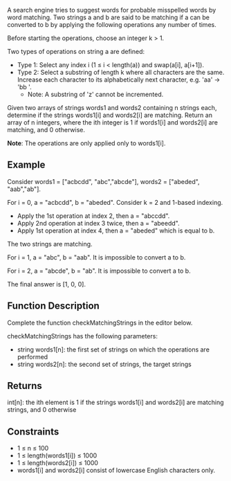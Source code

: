 A search engine tries to suggest words for probable misspelled words by word matching. Two strings a and b are said to be matching if a can be converted to b by applying the following operations any number of times.

Before starting the operations, choose an integer k > 1.

Two types of operations on string a are defined:
- Type 1: Select any index i (1 ≤ i < length(a)) and swap(a[i], a[i+1]).
- Type 2: Select a substring of length k where all characters are the same. Increase each character to its alphabetically next character, e.g. 'aa' → 'bb '. 
  - Note: A substring of 'z' cannot be incremented.
 

Given two arrays of strings words1 and words2 containing n strings each, determine if the strings words1[i] and words2[i] are matching. Return an array of n integers, where the ith integer is 1 if words1[i] and words2[i] are matching, and 0 otherwise.

**Note**: The operations are only applied only to words1[i]. 



## Example
Consider words1 = ["acbcdd", "abc","abcde"], words2 = ["abeded", "aab","ab"].

For i = 0, a = "acbcdd", b = "abeded". Consider k = 2 and 1-based indexing.

- Apply the 1st operation at index 2, then a = "abccdd".
- Apply 2nd operation at index 3 twice, then a = "abeedd".
- Apply 1st operation at index 4, then a = "abeded" which is equal to b.

The two strings are matching. 

For i = 1, a = "abc", b = "aab". It is impossible to convert a to b.

For i = 2, a = "abcde", b = "ab". It is impossible to convert a to b.


The final answer is [1, 0, 0].

         
## Function Description 
Complete the function checkMatchingStrings in the editor below.

checkMatchingStrings has the following parameters:
- string words1[n]: the first set of strings on which the operations are performed
- string words2[n]: the second set of strings, the target strings

 

## Returns
int[n]: the ith element is 1 if the strings words1[i] and words2[i] are matching strings, and 0 otherwise
 

## Constraints
- 1 ≤ n ≤ 100
- 1 ≤ length(words1[i]) ≤ 1000
- 1 ≤ length(words2[i]) ≤ 1000
- words1[i] and words2[i] consist of lowercase English characters only.